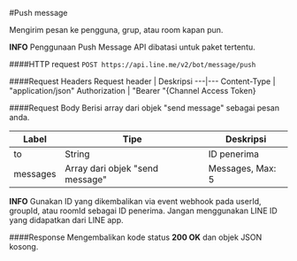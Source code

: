 #Push message

Mengirim pesan ke pengguna, grup, atau room kapan pun.

**INFO** Penggunaan Push Message API dibatasi untuk paket tertentu.

####HTTP request
`POST https://api.line.me/v2/bot/message/push`

####Request Headers
Request header | Deskripsi
---|---
Content-Type | "application/json"
Authorization | "Bearer "{Channel Access Token}

####Request Body
Berisi array dari objek "send message" sebagai pesan anda.

Label | Tipe | Deskripsi
---|---|---
to | String | ID penerima
messages | Array dari objek "send message" | Messages, Max: 5
**INFO** Gunakan ID yang dikembalikan via event webhook pada userId, groupId, atau roomId sebagai ID penerima. Jangan menggunakan LINE ID yang didapatkan dari LINE app.

####Response
Mengembalikan kode status **200 OK** dan objek JSON kosong.